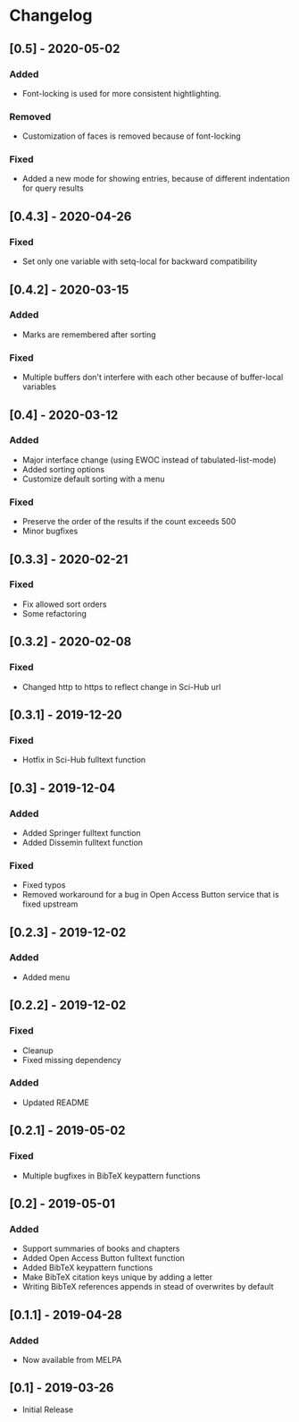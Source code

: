 # Changelog
## [0.5] - 2020-05-02
### Added
- Font-locking is used for more consistent hightlighting.

### Removed
- Customization of faces is removed because of font-locking

### Fixed
- Added a new mode for showing entries, because of different indentation for query results

## [0.4.3] - 2020-04-26
### Fixed
- Set only one variable with setq-local for backward compatibility

## [0.4.2] - 2020-03-15
### Added
- Marks are remembered after sorting

### Fixed
- Multiple buffers don't interfere with each other because of buffer-local variables

## [0.4] - 2020-03-12
### Added
- Major interface change (using EWOC instead of tabulated-list-mode)
- Added sorting options
- Customize default sorting with a menu

### Fixed
- Preserve the order of the results if the count exceeds 500
- Minor bugfixes

## [0.3.3] - 2020-02-21
### Fixed
- Fix allowed sort orders
- Some refactoring

## [0.3.2] - 2020-02-08
### Fixed
- Changed http to https to reflect change in Sci-Hub url

## [0.3.1] - 2019-12-20
### Fixed
- Hotfix in Sci-Hub fulltext function

## [0.3] - 2019-12-04
### Added
- Added Springer fulltext function
- Added Dissemin fulltext function

### Fixed
- Fixed typos
- Removed workaround for a bug in Open Access Button service that is fixed upstream

## [0.2.3] - 2019-12-02
### Added
- Added menu

## [0.2.2] - 2019-12-02
### Fixed
- Cleanup
- Fixed missing dependency

### Added
- Updated README

## [0.2.1] - 2019-05-02
### Fixed
- Multiple bugfixes in BibTeX keypattern functions

## [0.2] - 2019-05-01
### Added
- Support summaries of books and chapters
- Added Open Access Button fulltext function
- Added BibTeX keypattern functions
- Make BibTeX citation keys unique by adding a letter
- Writing BibTeX references appends in stead of overwrites by default

## [0.1.1] - 2019-04-28
### Added
- Now available from MELPA

## [0.1] - 2019-03-26
- Initial Release
